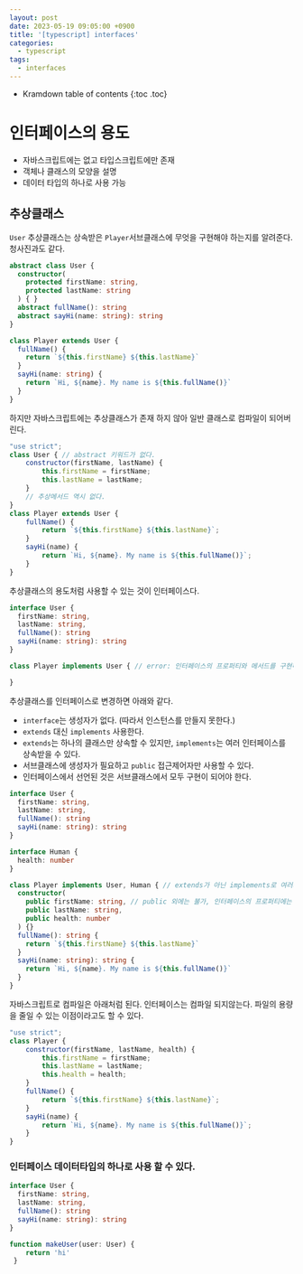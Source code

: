 ```yaml
---
layout: post
date: 2023-05-19 09:05:00 +0900
title: '[typescript] interfaces'
categories:
  - typescript
tags:
  - interfaces
---
```


* Kramdown table of contents
{:toc .toc}

# 인터페이스의 용도

- 자바스크립트에는 없고 타입스크립트에만 존재
- 객체나 클래스의 모양을 설명
- 데이터 타입의 하나로 사용 가능


## 추상클래스 

`User` 추상클래스는 상속받은 `Player`서브클래스에 무엇을 구현해야 하는지를 알려준다. 청사진과도 같다. 

```ts
abstract class User {
  constructor(
    protected firstName: string,
    protected lastName: string
  ) { }
  abstract fullName(): string
  abstract sayHi(name: string): string
}

class Player extends User {
  fullName() {
    return `${this.firstName} ${this.lastName}`
  }
  sayHi(name: string) {
    return `Hi, ${name}. My name is ${this.fullName()}`
  }
}
```

하지만 자바스크립트에는 추상클래스가 존재 하지 않아 일반 클래스로 컴파일이 되어버린다.  

```js
"use strict";
class User { // abstract 키워드가 없다.
    constructor(firstName, lastName) {
        this.firstName = firstName;
        this.lastName = lastName;
    }
    // 추상메서드 역시 없다.
}
class Player extends User {
    fullName() {
        return `${this.firstName} ${this.lastName}`;
    }
    sayHi(name) {
        return `Hi, ${name}. My name is ${this.fullName()}`;
    }
}
````

추상클래스의 용도처럼 사용할 수 있는 것이 인터페이스다. 

```ts
interface User {
  firstName: string,
  lastName: string,
  fullName(): string
  sayHi(name: string): string
}

class Player implements User { // error: 인터페이스의 프로퍼티와 메서드를 구현해야 한다.

}
```

추상클래스를 인터페이스로 변경하면 아래와 같다. 
- `interface`는 생성자가 없다. (따라서 인스턴스를 만들지 못한다.)
- `extends` 대신 `implements` 사용한다. 
- `extends`는 하나의 클래스만 상속할 수 있지만, `implements`는 여러 인터페이스를 상속받을 수 있다. 
- 서브클래스에 생성자가 필요하고 `public` 접근제어자만 사용할 수 있다. 
- 인터페이스에서 선언된 것은 서브클래스에서 모두 구현이 되어야 한다. 

```ts
interface User {
  firstName: string,
  lastName: string,
  fullName(): string
  sayHi(name: string): string
}

interface Human {
  health: number
}

class Player implements User, Human { // extends가 아닌 implements로 여러개 상속 가능
  constructor(
    public firstName: string, // public 외에는 불가, 인터페이스의 프로퍼티에는 접근제어자가 없기 때문
    public lastName: string,
    public health: number  
  ) {}
  fullName(): string {
    return `${this.firstName} ${this.lastName}`
  }
  sayHi(name: string): string {
    return `Hi, ${name}. My name is ${this.fullName()}`
  }
}
```

자바스크립트로 컴파일은 아래처럼 된다. 인터페이스는 컴파일 되지않는다. 파일의 용량을 줄일 수 있는 이점이라고도 할 수 있다. 

```js
"use strict";
class Player {
    constructor(firstName, lastName, health) {
        this.firstName = firstName;
        this.lastName = lastName;
        this.health = health;
    }
    fullName() {
        return `${this.firstName} ${this.lastName}`;
    }
    sayHi(name) {
        return `Hi, ${name}. My name is ${this.fullName()}`;
    }
}
```

### 인터페이스 데이터타입의 하나로 사용 할 수 있다. 

```ts
interface User {
  firstName: string,
  lastName: string,
  fullName(): string
  sayHi(name: string): string
}

function makeUser(user: User) {
    return 'hi'
 }
```